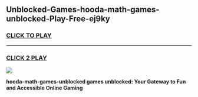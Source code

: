 
## Unblocked-Games-hooda-math-games-unblocked-Play-Free-ej9ky
<h3>
<a href="https://premium76.site?title=hooda-math-games-unblocked&ref=21A">CLICK TO PLAY</a></h3>
<hr>

<h3>
<a href="https://premium76.site?title=hooda-math-games-unblocked&ref=21A">CLICK 2 PLAY</a>
  
</h3>

<a href="https://premium76.site?title=hooda-math-games-unblocked&ref=21A"><img src="https://clearcache.store/games.png"></a>


**hooda-math-games-unblocked games unblocked: Your Gateway to Fun and Accessible Online Gaming**
